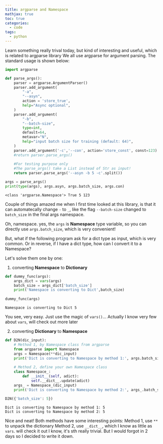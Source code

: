```yaml
---
title: argparse and Namespace
mathjax: true
toc: true
categories:
  - code
tags:
  - python 
---
```


Learn something really trival today, but kind of interesting and useful, which is related to argparse library
We all use argparse for argument parsing. The standard usage is shown below:

```python
import argparse

def parse_args():
    parser = argparse.ArgumentParser()
    parser.add_argument(
        "-a",
        "--asyn",
        action = 'store_true',
        help="Async optional",
    )
    parser.add_argument(
        "-b",
        "--batch-size",
        type=int,
        default=64,
        metavar="N",
        help="input batch size for training (default: 64)",
    )
    parser.add_argument('-c','--con', action='store_const', const=123)
    #return parser.parse_args()
    
    #For testing purpose only
    #The parse_args() take a List instead of Str as input!
    return parser.parse_args('--asyn -b 5 -c'.split())

args = parse_args()
print(type(args), args.asyn, args.batch_size, args.con)
```

    <class 'argparse.Namespace'> True 5 123


Couple of things amazed me when I first time looked at this library, is that it can automatecally change `-` to `_`, like the flag `--batch-size` changed to `batch_size` in the final args namespace.

Oh, namespace. yes, the `args` is **Namespace** type variable, so you can directly use `args.batch_size`, which is very convenient!

But, what if the following program ask for a dict type as input, which is very common. Or in reverse, if I have a dict type, how can I convert it to a Namespace?  

Let's solve them one by one:
1. converting **Namespace** to **Dictionary**


```python
def dummy_func(args):
    args_dict = vars(args)
    batch_size = args_dict['batch_size']
    print('Namespace is converting to Dict',batch_size)
    
dummy_func(args)
```

    Namespace is converting to Dict 5


You see, very easy. Just use the magic of `vars()`... Actually I know very few about `vars`, will check out more later

2. converting **Dictionary** to **Namespace**


```python
def D2N(dic_input):
    # Method 1, by Namespace class from argparse
    from argparse import Namespace
    args = Namespace(**dic_input)
    print('Dict is converting to Namespace by method 1:', args.batch_size)
    
    # Method 2, define your own Namespace class
    class Namespace_:
        def __init__(self, adict):
            self.__dict__.update(adict)
    args_ = Namespace_(dic_input)
    print('Dict is converting to Namespace by method 2:', args_.batch_size)
    
D2N({'batch_size': 5})
```

    Dict is converting to Namespace by method 1: 5
    Dict is converting to Namespace by method 2: 5


Nice and neat! Both methods have some interesting points:
Method 1, use `**` to unpack the dictionary
Method 2, use `__dict__`, which I know as little as `vars`. will check it out
I know, it's sth really trivial. But I would forgot in 2 days so I decided to write it down. 

